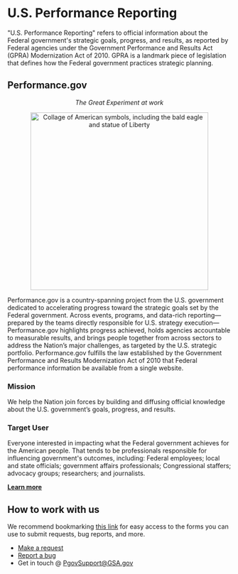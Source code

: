 # U.S. Performance Reporting
"U.S. Performance Reporting" refers to official information about the Federal government's strategic goals, progress, and results, as reported by Federal agencies under the Government Performance and Results Act (GPRA) Modernization Act of 2010. GPRA is a landmark piece of legislation that defines how the Federal government practices strategic planning.

## Performance.gov
<p align="center" style="font-style: italic;">
The Great Experiment at work
</p>
<p align="center">
<img src="https://assets.performance.gov/US-performance-reporting/pgov-collage.png"
     alt="Collage of American symbols, including the bald eagle and statue of Liberty"
     style="width: 400px; height: auto;" />
     </p>

Performance.gov is a country-spanning project from the U.S. government dedicated to accelerating progress toward the strategic goals set by the Federal government. Across events, programs, and data-rich reporting—prepared by the teams directly responsible for U.S. strategy execution—Performance.gov highlights progress achieved, holds agencies accountable to measurable results, and brings people together from across sectors to address the Nation’s major challenges, as targeted by the U.S. strategic portfolio. Performance.gov fulfills the law established by the Government Performance and Results Modernization Act of 2010 that Federal performance information be available from a single website.

### Mission

We help the Nation join forces by building and diffusing official knowledge about the U.S. government’s goals, progress, and results.

### Target User
Everyone interested in impacting what the Federal government achieves for the American people. That tends to be professionals responsible for influencing government's outcomes, including: Federal employees; local and state officials; government affairs professionals; Congressional staffers; advocacy groups; researchers; and journalists.

**[Learn more](https://github.com/GSA/US-performance-reporting/wiki)**

## How to work with us
We recommend bookmarking [this link](https://github.com/GSA/US-performance-reporting/issues/new/choose) for easy access to the forms you can use to submit requests, bug reports, and more.
* [Make a request](https://github.com/GSA/US-performance-reporting/issues/new?assignees=metzgr&labels=feature&template=feature_request.yaml&title=%5BFeature%5D%3A+)
* [Report a bug](https://github.com/GSA/US-performance-reporting/issues/new?assignees=metzgr%2Cryanwoldatwork&labels=bug%2Ctriage&template=bug_report.yaml&title=%5BBug%5D%3A+)
* Get in touch @ PgovSupport@GSA.gov
